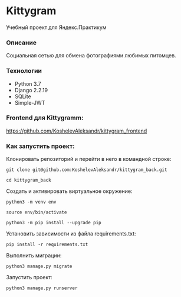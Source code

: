 # Kittygram
Учебный проект для Яндекс.Практикум
### Описание
Социальная сетью для обмена фотографиями любимых питомцев.
### Технологии
- Python 3.7
- Django 2.2.19
- SQLite
- Simple-JWT

### Frontend для Kittygramm:
https://github.com/KoshelevAleksandr/kittygram_frontend
### Как запустить проект:

Клонировать репозиторий и перейти в него в командной строке:

```
git clone git@github.com:KoshelevAleksandr/kittygram_back.git
```

```
cd kittygram_back
```

Cоздать и активировать виртуальное окружение:

```
python3 -m venv env
```

```
source env/bin/activate
```

```
python3 -m pip install --upgrade pip
```

Установить зависимости из файла requirements.txt:

```
pip install -r requirements.txt
```

Выполнить миграции:

```
python3 manage.py migrate
```

Запустить проект:

```
python3 manage.py runserver
```
